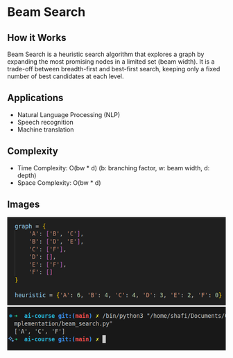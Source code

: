 # Beam Search

## How it Works

Beam Search is a heuristic search algorithm that explores a graph by expanding the most promising nodes in a limited set (beam width). It is a trade-off between breadth-first and best-first search, keeping only a fixed number of best candidates at each level.

## Applications

- Natural Language Processing (NLP)
- Speech recognition
- Machine translation

## Complexity

- Time Complexity: O(bw \* d) (b: branching factor, w: beam width, d: depth)
- Space Complexity: O(bw \* d)

## Images

![Input](assets/beam_search_input.png)
![Output](assets/beam_search_output.png)
